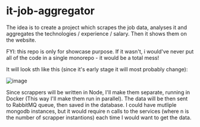 # it-job-aggregator
The idea is to create a project which scrapes the job data, analyses it and aggregates the technologies / experience / salary.
Then it shows them on the website.

FYI: this repo is only for showcase purpose. If it wasn't, i would've never put all of the code in a single monorepo - it would be a total mess!

It will look sth like this (since it's early stage it will most probably change): 

![image](https://user-images.githubusercontent.com/105131327/216625307-4cacf9ba-bf18-4811-a429-0388c7ece1fb.png)

Since scrappers will be written in Node, I'll make them separate, running in Docker (This way I'll make them run in parallel). The data will be then sent to RabbitMQ queue, then saved in the database. I could have mutliple mongodb instances, but it would require n calls to the services (where n is the number of scrapper instantions) each time I would want to get the data.
